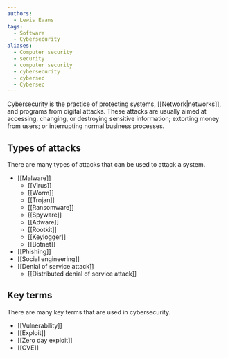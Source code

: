 ```yaml
---
authors:
  - Lewis Evans
tags:
  - Software
  - Cybersecurity
aliases:
  - Computer security
  - security
  - computer security
  - cybersecurity
  - cybersec
  - Cybersec
---
```

Cybersecurity is the practice of protecting systems, [[Network|networks]], and programs from digital attacks. These attacks are usually aimed at accessing, changing, or destroying sensitive information; extorting money from users; or interrupting normal business processes.

## Types of attacks
There are many types of attacks that can be used to attack a system.

- [[Malware]]
	- [[Virus]]
	- [[Worm]]
	- [[Trojan]]
	- [[Ransomware]]
	- [[Spyware]]
	- [[Adware]]
	- [[Rootkit]]
	- [[Keylogger]]
	- [[Botnet]]
- [[Phishing]]
- [[Social engineering]]
- [[Denial of service attack]]
  - [[Distributed denial of service attack]]

## Key terms
There are many key terms that are used in cybersecurity.

- [[Vulnerability]]
- [[Exploit]]
- [[Zero day exploit]]
- [[CVE]]